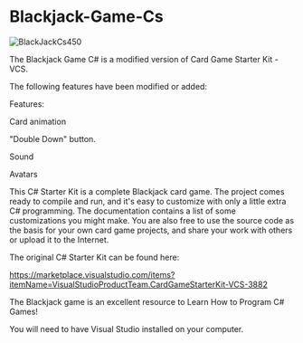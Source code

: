 # Blackjack-Game-Cs

![BlackJackCs450](https://github.com/user-attachments/assets/92c5bfba-5d17-4ef1-af02-f0fc4b501576)

The Blackjack Game C# is a modified version of Card Game Starter Kit - VCS.

The following features have been modified or added:

Features:

Card animation

"Double Down" button.

Sound

Avatars

This C# Starter Kit is a complete Blackjack card game. The project comes ready to compile and run, and it's easy to customize with only a little extra C# programming. The documentation contains a list of some customizations you might make. You are also free to use the source code as the basis for your own card game projects, and share your work with others or upload it to the Internet.

The original C# Starter Kit can be found here:

https://marketplace.visualstudio.com/items?itemName=VisualStudioProductTeam.CardGameStarterKit-VCS-3882

The Blackjack game is an excellent resource to Learn How to Program C# Games!

You will need to have Visual Studio installed on your computer.
